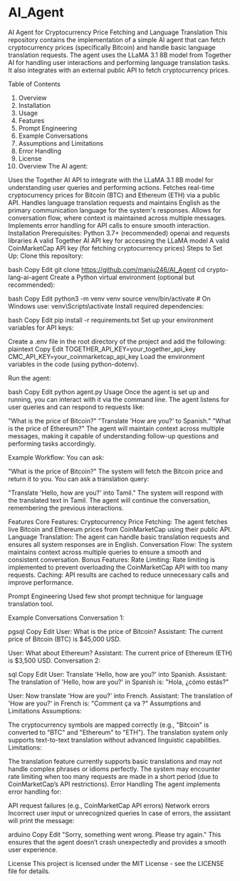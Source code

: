 # AI_Agent
AI Agent for Cryptocurrency Price Fetching and Language Translation
This repository contains the implementation of a simple AI agent that can fetch cryptocurrency prices (specifically Bitcoin) and handle basic language translation requests. The agent uses the LLaMA 3.1 8B model from Together AI for handling user interactions and performing language translation tasks. It also integrates with an external public API to fetch cryptocurrency prices.

Table of Contents
1. Overview
2. Installation
3. Usage
4. Features
5. Prompt Engineering
6. Example Conversations
7. Assumptions and Limitations
8. Error Handling
9. License
10. Overview
The AI agent:

Uses the Together AI API to integrate with the LLaMA 3.1 8B model for understanding user queries and performing actions.
Fetches real-time cryptocurrency prices for Bitcoin (BTC) and Ethereum (ETH) via a public API.
Handles language translation requests and maintains English as the primary communication language for the system's responses.
Allows for conversation flow, where context is maintained across multiple messages.
Implements error handling for API calls to ensure smooth interaction.
Installation
Prerequisites:
Python 3.7+ (recommended)
openai and requests libraries
A valid Together AI API key for accessing the LLaMA model
A valid CoinMarketCap API key (for fetching cryptocurrency prices)
Steps to Set Up:
Clone this repository:

bash
Copy
Edit
git clone https://github.com/manju246/AI_Agent
cd crypto-lang-ai-agent
Create a Python virtual environment (optional but recommended):

bash
Copy
Edit
python3 -m venv venv
source venv/bin/activate  # On Windows use: venv\Scripts\activate
Install required dependencies:

bash
Copy
Edit
pip install -r requirements.txt
Set up your environment variables for API keys:

Create a .env file in the root directory of the project and add the following:
plaintext
Copy
Edit
TOGETHER_API_KEY=your_together_api_key
CMC_API_KEY=your_coinmarketcap_api_key
Load the environment variables in the code (using python-dotenv).

Run the agent:

bash
Copy
Edit
python agent.py
Usage
Once the agent is set up and running, you can interact with it via the command line. The agent listens for user queries and can respond to requests like:

"What is the price of Bitcoin?"
"Translate 'How are you?' to Spanish."
"What is the price of Ethereum?"
The agent will maintain context across multiple messages, making it capable of understanding follow-up questions and performing tasks accordingly.

Example Workflow:
You can ask:

"What is the price of Bitcoin?"
The system will fetch the Bitcoin price and return it to you.
You can ask a translation query:

"Translate 'Hello, how are you?' into Tamil."
The system will respond with the translated text in Tamil.
The agent will continue the conversation, remembering the previous interactions.

Features
Core Features:
Cryptocurrency Price Fetching: The agent fetches live Bitcoin and Ethereum prices from CoinMarketCap using their public API.
Language Translation: The agent can handle basic translation requests and ensures all system responses are in English.
Conversation Flow: The system maintains context across multiple queries to ensure a smooth and consistent conversation.
Bonus Features:
Rate Limiting: Rate limiting is implemented to prevent overloading the CoinMarketCap API with too many requests.
Caching: API results are cached to reduce unnecessary calls and improve performance.

Prompt Engineering 
Used few shot prompt technique for language translation tool.


Example Conversations
Conversation 1:

pgsql
Copy
Edit
User: What is the price of Bitcoin?
Assistant: The current price of Bitcoin (BTC) is $45,000 USD.

User: What about Ethereum?
Assistant: The current price of Ethereum (ETH) is $3,500 USD.
Conversation 2:

sql
Copy
Edit
User: Translate 'Hello, how are you?' into Spanish.
Assistant: The translation of 'Hello, how are you?' in Spanish is: "Hola, ¿cómo estás?"

User: Now translate 'How are you?' into French.
Assistant: The translation of 'How are you?' in French is: "Comment ça va ?"
Assumptions and Limitations
Assumptions:

The cryptocurrency symbols are mapped correctly (e.g., "Bitcoin" is converted to "BTC" and "Ethereum" to "ETH").
The translation system only supports text-to-text translation without advanced linguistic capabilities.
Limitations:


The translation feature currently supports basic translations and may not handle complex phrases or idioms perfectly.
The system may encounter rate limiting when too many requests are made in a short period (due to CoinMarketCap’s API restrictions).
Error Handling
The agent implements error handling for:

API request failures (e.g., CoinMarketCap API errors)
Network errors
Incorrect user input or unrecognized queries
In case of errors, the assistant will print the message:

arduino
Copy
Edit
"Sorry, something went wrong. Please try again."
This ensures that the agent doesn’t crash unexpectedly and provides a smooth user experience.

License
This project is licensed under the MIT License - see the LICENSE file for details.
